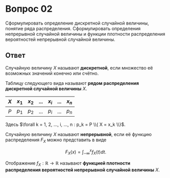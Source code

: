 # Вопрос 02

Сформулировать определение дискретной случайной величины, понятие ряда
распределения. Сформулировать определения непрерывной случайной величины и
функции плотности распределения вероятностей непрерывной случайной величины.

## Ответ

Случайную величину $X$ называют **дискретной**, если множество её возможных
значений конечно или счётно.

Таблицу следующего вида называют **рядом распределения дискретной случайной
величины** $X$.

| $X$ | $x_1$ | $x_2$ | ... | $x_i$ | ... | $x_n$ |
|:---:|:-----:|:-----:|:---:|:-----:|:---:|:-----:|
| $P$ | $p_1$ | $p_2$ | ... | $p_i$ | ... | $p_n$ |

Здесь $\forall k = 1, 2, ..., i, ..., n : p_k = P \\{ X = x_k \\}$.

Случайную величину $X$ называют **непрерывной**, если её функцию распределения
$F_X$ можно представить в виде

$$
F_X(x) = \int_{-\infty}^{x} f_X(t) dt.
$$

Отображение $f_X : \mathbb{R} \rightarrow \mathbb{R}$ называют **функцией
плотности распределения вероятностей непрерывной случайной величины** $X$.
